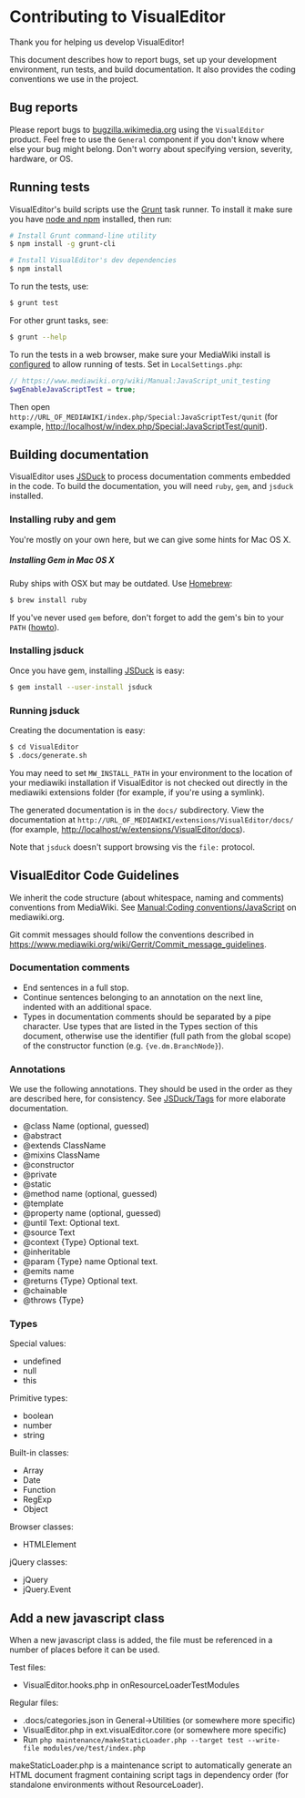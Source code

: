 # Contributing to VisualEditor

Thank you for helping us develop VisualEditor!

This document describes how to report bugs, set up your development
environment, run tests, and build documentation. It also provides the coding
conventions we use in the project.

## Bug reports

Please report bugs to [bugzilla.wikimedia.org](https://bugzilla.wikimedia.org/enter_bug.cgi?product=VisualEditor&component=General)
using the `VisualEditor` product.  Feel free to use the `General`
component if you don't know where else your bug might belong. Don't
worry about specifying version, severity, hardware, or OS.

## Running tests

VisualEditor's build scripts use the [Grunt](http://gruntjs.com/) task runner.
To install it make sure you have [node and npm](http://nodejs.org/download/)
installed, then run:

```sh
# Install Grunt command-line utility
$ npm install -g grunt-cli

# Install VisualEditor's dev dependencies
$ npm install
```

To run the tests, use:
```sh
$ grunt test
```

For other grunt tasks, see:
```sh
$ grunt --help
```

To run the tests in a web browser, make sure your MediaWiki install is
[configured](https://www.mediawiki.org/wiki/Manual:JavaScript_unit_testing) to
allow running of tests. Set in `LocalSettings.php`:
```php
// https://www.mediawiki.org/wiki/Manual:JavaScript_unit_testing
$wgEnableJavaScriptTest = true;
```

Then open `http://URL_OF_MEDIAWIKI/index.php/Special:JavaScriptTest/qunit`
(for example, <http://localhost/w/index.php/Special:JavaScriptTest/qunit>).

## Building documentation

VisualEditor uses [JSDuck](https://github.com/senchalabs/jsduck) to process
documentation comments embedded in the code.  To build the documentation, you
will need `ruby`, `gem`, and `jsduck` installed.

### Installing ruby and gem

You're mostly on your own here, but we can give some hints for Mac OS X.

##### Installing Gem in Mac OS X
Ruby ships with OSX but may be outdated. Use [Homebrew](http://mxcl.github.com/homebrew/):
```sh
$ brew install ruby
```

If you've never used `gem` before, don't forget to add the gem's bin to your
`PATH` ([howto](http://stackoverflow.com/a/14138490/319266)).

### Installing jsduck

Once you have gem, installing [JSDuck](https://github.com/senchalabs/jsduck) is easy:
```sh
$ gem install --user-install jsduck
```

### Running jsduck

Creating the documentation is easy:
```sh
$ cd VisualEditor
$ .docs/generate.sh
```

You may need to set `MW_INSTALL_PATH` in your environment to the location of
your mediawiki installation if VisualEditor is not checked out directly in the
mediawiki extensions folder (for example, if you're using a symlink).

The generated documentation is in the `docs/` subdirectory.  View the
documentation at
`http://URL_OF_MEDIAWIKI/extensions/VisualEditor/docs/`
(for example, <http://localhost/w/extensions/VisualEditor/docs>).

Note that `jsduck` doesn't support browsing vis the `file:` protocol.

## VisualEditor Code Guidelines

We inherit the code structure (about whitespace, naming and comments) conventions
from MediaWiki. See [Manual:Coding conventions/JavaScript](https://www.mediawiki.org/wiki/Manual:Coding_conventions/JavaScript)
on mediawiki.org.

Git commit messages should follow the conventions described in
<https://www.mediawiki.org/wiki/Gerrit/Commit_message_guidelines>.

### Documentation comments

* End sentences in a full stop.
* Continue sentences belonging to an annotation on the next line, indented with an
  additional space.
* Types in documentation comments should be separated by a pipe character. Use types
  that are listed in the Types section of this document, otherwise use the identifier
  (full path from the global scope) of the constructor function (e.g. `{ve.dm.BranchNode}`).

### Annotations

We use the following annotations. They should be used in the order as they are described
here, for consistency. See [JSDuck/Tags](https://github.com/senchalabs/jsduck/wiki/Tags) for more elaborate documentation.

* @class Name (optional, guessed)
* @abstract
* @extends ClassName
* @mixins ClassName
* @constructor
* @private
* @static
* @method name (optional, guessed)
* @template
* @property name (optional, guessed)
* @until Text: Optional text.
* @source Text
* @context {Type} Optional text.
* @inheritable
* @param {Type} name Optional text.
* @emits name
* @returns {Type} Optional text.
* @chainable
* @throws {Type}

### Types

Special values:
* undefined
* null
* this

Primitive types:
* boolean
* number
* string

Built-in classes:
* Array
* Date
* Function
* RegExp
* Object

Browser classes:
* HTMLElement

jQuery classes:
* jQuery
* jQuery.Event

## Add a new javascript class

When a new javascript class is added, the file must be referenced in a number of places
before it can be used.

Test files:
* VisualEditor.hooks.php in onResourceLoaderTestModules

Regular files:
* .docs/categories.json in General->Utilities (or somewhere more specific)
* VisualEditor.php in ext.visualEditor.core (or somewhere more specific)
* Run `php maintenance/makeStaticLoader.php --target test --write-file modules/ve/test/index.php`

makeStaticLoader.php is a maintenance script to automatically generate an HTML document fragment
containing script tags in dependency order (for standalone environments without ResourceLoader).
